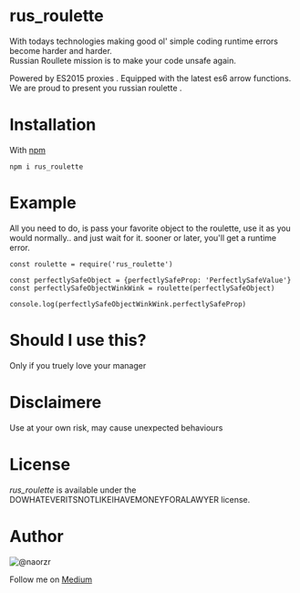 # rus_roulette
With todays technologies making good ol' simple coding runtime errors become harder and harder.  
Russian Roullete mission is to make your code unsafe again.

Powered by ES2015 proxies .
Equipped with the latest es6 arrow functions.
We are proud to present you russian roulette .

# Installation

With [npm](https://www.npmjs.com/)
```
npm i rus_roulette
```

# Example
All you need to do, is pass your favorite object to the roulette, use it as you would normally.. and just wait for it.
sooner or later, you'll get a runtime error.

```
const roulette = require('rus_roulette')

const perfectlySafeObject = {perfectlySafeProp: 'PerfectlySafeValue'}
const perfectlySafeObjectWinkWink = roulette(perfectlySafeObject)

console.log(perfectlySafeObjectWinkWink.perfectlySafeProp)
```

# Should I use this?
Only if you truely love your manager

# Disclaimere
Use at your own risk, may cause unexpected behaviours

# License
*rus_roulette* is available under the DOWHATEVERITSNOTLIKEIHAVEMONEYFORALAWYER license.

# Author
![@naorzr](https://cdn.pixabay.com/photo/2015/09/27/14/04/owl-960700__340.jpg)

Follow me on [Medium](https://medium.com/@naorzruk)

